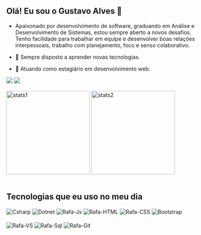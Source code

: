  ## Olá! Eu sou o Gustavo Alves 👋

- Apaixonado por desenvolvimento de software, graduando em Análise e Desenvolvimento de Sistemas, estou sempre aberto a novos desafios. Tenho facilidade para trabalhar em equipe e desenvolver boas relações interpessoais, trabalho com planejamento, foco e senso colaborativo.

- 🌱 Sempre disposto a aprender novas tecnologias.
- 💼 Atuando como estagiário em desenvolvimento web.

<div>   
   <a href = "mailto:gugaalves92@hotmail.com"><img src="https://img.shields.io/badge/-Email-%23333?style=for-the-badge&logo=gmail&logoColor=white" target="_blank"></a> 
   <a href = "https://www.linkedin.com/in/gustavo-oliveira-310bb41b7/"><img src="https://img.shields.io/badge/-LinkedIn-%230077B5?style=for-the-badge&logo=linkedin&logoColor=white" target="_blank"></a> 
</div>
<br/>

<!--![Gustavo's GitHub stats](https://github-readme-stats.vercel.app/api?username=GuruDevOp7884&show_icons=true&theme=radical) -->
<div>  
   <img align="center" alt="stats1" height="220" src="https://github-readme-stats.vercel.app/api?username=GuruDevOp7884&show_icons=true&theme=radical" />
   <img align="center" alt="stats2" height="220" src="https://github-readme-stats.vercel.app/api/top-langs/?username=GuruDevOp7884&theme=radical" />
</div><br/>

## Tecnologias que eu uso no meu dia
<div>      
   <img align="center" alt="Csharp" src="https://img.shields.io/badge/C%23-239120?style=for-the-badge&logo=c-sharp&logoColor=white" />
   <img align="center" alt="Dotnet" src="https://img.shields.io/badge/.NET-5C2D91?style=for-the-badge&logo=.net&logoColor=white" />
   <img align="center" alt="Rafa-Js" src="https://img.shields.io/badge/JavaScript-F7DF1E?style=for-the-badge&logo=javascript&logoColor=black">  
   <img align="center" alt="Rafa-HTML" src="https://img.shields.io/badge/HTML5-E34F26?style=for-the-badge&logo=html5&logoColor=white">
   <img align="center" alt="Rafa-CSS" src="https://img.shields.io/badge/CSS3-1572B6?style=for-the-badge&logo=css3&logoColor=white">
   <img align="center" alt="Bootstrap" src="https://img.shields.io/badge/Bootstrap-563D7C?style=for-the-badge&logo=bootstrap&logoColor=white" />
</div><br/>
<div> 
   <img align="center" alt="Rafa-VS" src="https://img.shields.io/badge/Visual_Studio-5C2D91?style=for-the-badge&logo=visual%20studio&logoColor=white">
   <img align="center" alt="Rafa-Sql" src="https://img.shields.io/badge/Microsoft_SQL_Server-CC2927?style=for-the-badge&logo=microsoft-sql-server&logoColor=white">
   <img align="center" alt="Rafa-Git" src="https://img.shields.io/badge/GIT-E44C30?style=for-the-badge&logo=git&logoColor=white">
</div><br/>








